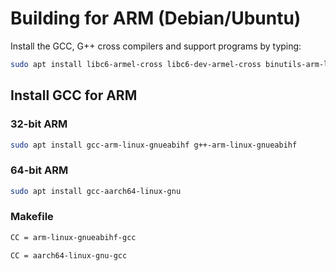 # Building for ARM (Debian/Ubuntu)

Install the GCC, G++ cross compilers and support programs by typing:

```sh
sudo apt install libc6-armel-cross libc6-dev-armel-cross binutils-arm-linux-gnueabi libncurses5-dev build-essential bison flex libssl-dev bc
```

## Install GCC for ARM

### 32-bit ARM

```sh
sudo apt install gcc-arm-linux-gnueabihf g++-arm-linux-gnueabihf
```

### 64-bit ARM

```sh
sudo apt install gcc-aarch64-linux-gnu
```

### Makefile

```sh
CC = arm-linux-gnueabihf-gcc

CC = aarch64-linux-gnu-gcc
```

